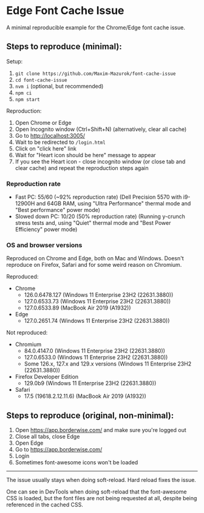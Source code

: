 # Edge Font Cache Issue

A minimal reproducible example for the Chrome/Edge font cache issue.

## Steps to reproduce (minimal):

Setup:

1. `git clone https://github.com/Maxim-Mazurok/font-cache-issue`
1. `cd font-cache-issue`
1. `nvm i` (optional, but recommended)
1. `npm ci`
1. `npm start`

Reproduction:

1. Open Chrome or Edge
1. Open Incognito window (Ctrl+Shift+N) (alternatively, clear all cache)
1. Go to [http://localhost:3005/](http://localhost:3005/)
1. Wait to be redirected to `/login.html`
1. Click on "click here" link
1. Wait for "Heart icon should be here" message to appear
1. If you see the Heart icon - close incognito window (or close tab and clear cache) and repeat the reproduction steps again

### Reproduction rate

- Fast PC: 55/60 (~92% reproduction rate)
  (Dell Precision 5570 with i9-12900H and 64GB RAM, using "Ultra Performance" thermal mode and "Best performance" power mode)
- Slowed down PC: 10/20 (50% reproduction rate)
  (Running y-crunch stress tests and, using "Quiet" thermal mode and "Best Power Efficiency" power mode)

### OS and browser versions

Reproduced on Chrome and Edge, both on Mac and Windows. Doesn't reproduce on Firefox, Safari and for some weird reason on Chromium.

Reproduced:

- Chrome
  - 126.0.6478.127 (Windows 11 Enterprise 23H2 (22631.3880))
  - 127.0.6533.73 (Windows 11 Enterprise 23H2 (22631.3880))
  - 127.0.6533.89 (MacBook Air 2019 (A1932))
- Edge
  - 127.0.2651.74 (Windows 11 Enterprise 23H2 (22631.3880))

Not reproduced:

- Chromium
  - 84.0.4147.0 (Windows 11 Enterprise 23H2 (22631.3880))
  - 127.0.6533.0 (Windows 11 Enterprise 23H2 (22631.3880))
  - Some 126.x, 127.x and 129.x versions (Windows 11 Enterprise 23H2 (22631.3880))
- Firefox Developer Edition
  - 129.0b9 (Windows 11 Enterprise 23H2 (22631.3880))
- Safari
  - 17.5 (19618.2.12.11.6) (MacBook Air 2019 (A1932))

## Steps to reproduce (original, non-minimal):

1. Open https://app.borderwise.com/ and make sure you're logged out
1. Close all tabs, close Edge
1. Open Edge
1. Go to https://app.borderwise.com/
1. Login
1. Sometimes font-awesome icons won't be loaded

---

The issue usually stays when doing soft-reload. Hard reload fixes the issue.

One can see in DevTools when doing soft-reload that the font-awesome CSS is loaded, but the font files are not being requested at all, despite being referenced in the cached CSS.
